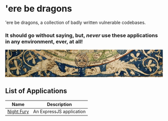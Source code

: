 # 'ere be dragons

'ere be dragons, a collection of badly written vulnerable codebases.

### It should go without saying, but, *never* use these applications in any environment, ever, at all!

![Close-up view of the dragons on the 1265 Psalter world map](./dragons.jpg)

## List of Applications

| Name                               | Description              |
|------------------------------------|--------------------------|
| [Night Fury](./javascript/express) | An ExpressJS application |
